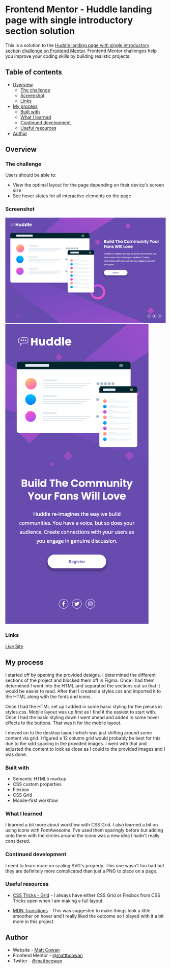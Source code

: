 # Frontend Mentor - Huddle landing page with single introductory section solution

This is a solution to the [Huddle landing page with single introductory section challenge on Frontend Mentor](https://www.frontendmentor.io/challenges/huddle-landing-page-with-a-single-introductory-section-B_2Wvxgi0). Frontend Mentor challenges help you improve your coding skills by building realistic projects.

## Table of contents

- [Overview](#overview)
  - [The challenge](#the-challenge)
  - [Screenshot](#screenshot)
  - [Links](#links)
- [My process](#my-process)
  - [Built with](#built-with)
  - [What I learned](#what-i-learned)
  - [Continued development](#continued-development)
  - [Useful resources](#useful-resources)
- [Author](#author)

## Overview

### The challenge

Users should be able to:

- View the optimal layout for the page depending on their device's screen size
- See hover states for all interactive elements on the page

### Screenshot

![](./images/05-huddle-landing-page-desktop.png)
![](./images/05-huddle-landing-page-mobile.png)

### Links

[Live Site](https://mattbcowan.github.io/30-projects-30-days/05-huddle-landing-page/)

## My process

I started off by opening the provided designs. I determined the different sections of the project and blocked them off in Figma. Once I had them determined I went into the HTML and separated the sections out so that it would be easier to read. After that I created a styles.css and imported it to the HTML along with the fonts and icons.

Once I had the HTML set up I added in some basic styling for the pieces in styles.css. Mobile layout was up first as I find it the easiest to start with. Once I had the basic styling down I went ahead and added in some hover effects to the buttons. That was it for the mobile layout.

I moved on to the desktop layout which was just shifting around some content via grid. I figured a 12 column grid would probably be best for this due to the odd spacing in the provided images. I went with that and adjusted the content to look as close as I could to the provided images and I was done.

### Built with

- Semantic HTML5 markup
- CSS custom properties
- Flexbox
- CSS Grid
- Mobile-first workflow

### What I learned

I learned a bit more about workflow with CSS Grid. I also learned a bit on using icons with FontAwesome. I've used them sparingly before but adding onto them with the circles around the icons was a new idea I hadn't really considered.

### Continued development

I need to learn more on scaling SVG's properly. This one wasn't too bad but they are definitely more complicated than just a PNG to place on a page.

### Useful resources

- [CSS Tricks - Grid](https://css-tricks.com/snippets/css/complete-guide-grid/) - I always have either CSS Grid or Flexbox from CSS Tricks open when I am making a full layout.

- [MDN Transitions](https://developer.mozilla.org/en-US/docs/Web/CSS/transition) - This was suggested to make things look a little smoother on hover and I really liked the outcome so I played with it a bit more in this project.

## Author

- Website - [Matt Cowan](https://www.mattbcowan.com)
- Frontend Mentor - [@mattbcowan](https://www.frontendmentor.io/profile/mattbcowan)
- Twitter - [@mattbcowan](https://www.twitter.com/mattbcowan)
